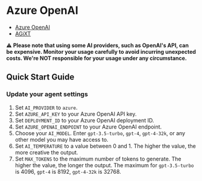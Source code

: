 # Azure OpenAI
- [Azure OpenAI](https://learn.microsoft.com/en-us/azure/cognitive-services/openai/concepts/models)
- [AGiXT](https://github.com/Josh-XT/AGiXT)

⚠️ **Please note that using some AI providers, such as OpenAI's API, can be expensive. Monitor your usage carefully to avoid incurring unexpected costs. We're NOT responsible for your usage under any circumstance.**

## Quick Start Guide
### Update your agent settings
1. Set `AI_PROVIDER` to `azure`.
2. Set `AZURE_API_KEY` to your Azure OpenAI API key.
3. Set `DEPLOYMENT_ID` to your Azure OpenAI deployment ID.
4. Set `AZURE_OPENAI_ENDPOINT` to your Azure OpenAI endpoint.
5. Choose your `AI_MODEL`.  Enter `gpt-3.5-turbo`, `gpt-4`, `gpt-4-32k`, or any other model you may have access to.
6. Set `AI_TEMPERATURE` to a value between 0 and 1. The higher the value, the more creative the output.
7. Set `MAX_TOKENS` to the maximum number of tokens to generate. The higher the value, the longer the output.  The maximum for `gpt-3.5-turbo` is 4096, `gpt-4` is 8192, `gpt-4-32k` is 32768.

